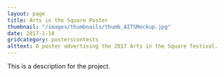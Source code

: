 ```yaml
---
layout: page
title: Arts in the Square Poster
thumbnail: "/images/thumbnails/thumb_AITSMockup.jpg"
date: 2017-1-18
gridcategory: posterscontests
alttext: A poster advertising the 2017 Arts in the Square festival.
---
```

This is a description for the project.